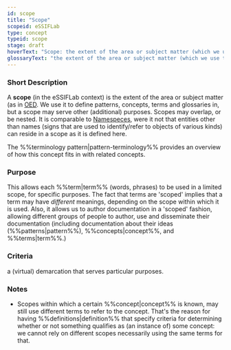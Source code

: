 ```yaml
---
id: scope
title: "Scope"
scopeid: eSSIFLab
type: concept
typeid: scope
stage: draft
hoverText: "Scope: the extent of the area or subject matter (which we use to define Patterns, Concepts, Terms and Glossaries in)."
glossaryText: "the extent of the area or subject matter (which we use to define %%patterns^pattern%%, %%concepts^concept%%, %%terms^term%% and %%glossaries^glossary%% in)."
---
```


### Short Description
A **scope** (in the eSSIFLab context) is the extent of the area or subject matter (as in [OED](https://www.lexico.com/definition/scope). We use it to define patterns, concepts, terms and glossaries in, but a scope may serve other (additional) purposes. Scopes may overlap, or be nested. It is comparable to [Namespeces](https://en.wikipedia.org/wiki/Namespace), were it not that entities other than names (signs that are used to identify/refer to objects of various kinds) can reside in a scope as it is defined here.

The %%terminology pattern|pattern-terminology%% provides an overview of how this concept fits in with related concepts.

### Purpose
This allows each %%term|term%% (words, phrases) to be used in a limited scope, for specific purposes. The fact that terms are 'scoped' implies that a term may have _different_ meanings, depending on the scope within which it is used. Also, it allows us to author documentation in a 'scoped' fashion, allowing different groups of people to author, use and disseminate their documentation (including documentation about their ideas (%%patterns|pattern%%), %%concepts|concept%%, and %%terms|term%%.)

### Criteria
a (virtual) demarcation that serves particular purposes.

### Notes
- Scopes within which a certain %%concept|concept%% is known, may still use different terms to refer to the concept. That's the reason for having %%definitions|definition%% that specify criteria for determining whether or not something qualifies as (an instance of) some concept: we cannot rely on different scopes necessarily using the same terms for that.
